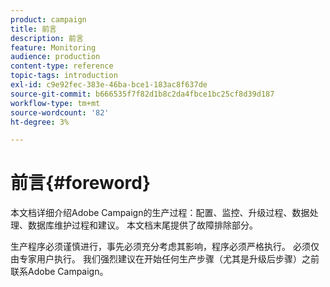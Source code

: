 ```yaml
---
product: campaign
title: 前言
description: 前言
feature: Monitoring
audience: production
content-type: reference
topic-tags: introduction
exl-id: c9e92fec-383e-46ba-bce1-183ac8f637de
source-git-commit: b666535f7f82d1b8c2da4fbce1bc25cf8d39d187
workflow-type: tm+mt
source-wordcount: '82'
ht-degree: 3%

---
```


# 前言{#foreword}



本文档详细介绍Adobe Campaign的生产过程：配置、监控、升级过程、数据处理、数据库维护过程和建议。 本文档末尾提供了故障排除部分。

生产程序必须谨慎进行，事先必须充分考虑其影响，程序必须严格执行。 必须仅由专家用户执行。 我们强烈建议在开始任何生产步骤（尤其是升级后步骤）之前联系Adobe Campaign。
